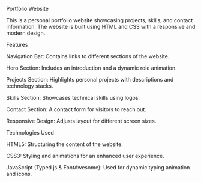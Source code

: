 Portfolio Website

This is a personal portfolio website showcasing projects, skills, and contact information. The website is built using HTML and CSS with a responsive and modern design.

Features

Navigation Bar: Contains links to different sections of the website.

Hero Section: Includes an introduction and a dynamic role animation.

Projects Section: Highlights personal projects with descriptions and technology stacks.

Skills Section: Showcases technical skills using logos.

Contact Section: A contact form for visitors to reach out.

Responsive Design: Adjusts layout for different screen sizes.

Technologies Used

HTML5: Structuring the content of the website.

CSS3: Styling and animations for an enhanced user experience.

JavaScript (Typed.js & FontAwesome): Used for dynamic typing animation and icons.
